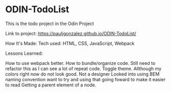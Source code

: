 # ODIN-TodoList
This is the todo project in the Odin Project

Link to project: https://pauljgonzalez.github.io/ODIN-TodoList/

How It's Made: Tech used: HTML, CSS, JavaScript, Webpack

Lessons Learned:

How to use webpack better.
How to bundle/organize code. Still need to refactor this as I can see a lot of repeat code.
Toggle theme. Allthough my colors right now do not look good. Not a designer
Looked into using BEM naming convention want to try and using that going foward to make it easier to read
Getting a parent element of a node. 